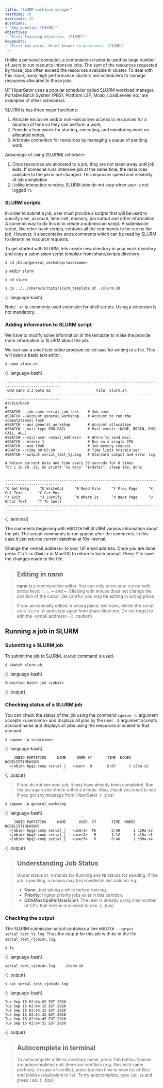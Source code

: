 ```yaml
---
title: "SLURM workload manager"
teaching: 10
exercises: 15
questions:
- "Key question (FIXME)"
objectives:
- "First learning objective. (FIXME)"
keypoints:
- "First key point. Brief Answer to questions. (FIXME)"
---
```


Unlike a personal computer, a computation cluster is used by large number 
of users to run resource intensive jobs. 
The sum of the resources requested by 
those jobs often exceed the resources available in cluster. 
To deal with this issue, many high performance clusters use schedulers 
to manage resources allocated to those jobs.

UF HiperGator uses a popular scheduler called SLURM workload manager.  
Portable Batch System (PBS), Platform LSF, Moab, LoadLeveler etc. 
are examples of other schedulers.

SLURM is has three major functions:

1. Allocate exclusive and/or non-exlcudisve access to resources for a duration of time so they can perform a work,
2. Provide a framework for starting, executing, and monitoring work on allocated nodes,
3. Arbitrate contention for resources by managing a queue of pending work.

Advantage of using (SLURM) scheduler:
1. Once resources are allocated to a job, they are not taken away until job exits. If someone runs intensive
job at the same time, the resources available to the job is not changed. This improves speed and reliability
of job completion.
2. Unlike interactive window, SLURM jobs do not stop when user is not logged in.

### SLURM scripts

In order to submit a job, user must provide a scripts that will be used to specify user, 
account, time limit, memory, job output and other information.
A common way to do this is to create a submission script. 
A submission script, like other bash scripts, 
contains all the commands to be run by the job. 
However, it alsocontains extra comments which can be read by SLURM 
to determine resource requests.

To get started with SLURM, lets create new directory in your work directory and 
copy a submission script template from share/scripts directory.

~~~
$ cd /blue/general_workshop/<username>

$ mkdir slurm

$ cd slurm

$ cp ../../share/scripts/slurm_template.sh ./slurm.sh
~~~
{: .language-bash}

Note: `.sh` is commonly used extension for shell scripts. Using a extension is not mandatory.

### Adding information to SLURM script

We have to modify some information in the template to make the provide more information
to SLURM about the job.

We can use a small text editor program called `nano` for writing to a file.
This will open a basic text editor.

~~~
$ nano slurm.sh
~~~
{: .language-bash}

~~~
-----------------------------------------------------------------------------------------------
 GNU nano 3.3 beta 02                     File: slurm.sh
-----------------------------------------------------------------------------------------------
#!/bin/bash
#
#SBATCH --job-name serial_job_test    # Job name
#SBATCH --account general_workshop    # Account to run the computational task
#SBATCH --qos general_workshop        # Account allocation
#SBATCH --mail-type END,FAIL          # Mail events (NONE, BEGIN, END, FAIL, ALL)
#SBATCH --mail-user <email_address>   # Where to send mail  
#SBATCH --ntasks 1                    # Run on a single CPU
#SBATCH --mem 10mb                    # Job memory request
#SBATCH --time 00:05:00               # Time limit hrs:min:sec
#SBATCH --output serial_test_%j.log   # Standard output and error log

# Return current date and time every 30 seconds for 6 times
for i in {0..5}; do printf '%s %s\n' "$(date)"; sleep 10s; done


-----------------------------------------------------------------------------------------------
^G Get Help     ^O WriteOut     ^R Read File     ^Y Prev Page     ^K Cut Text       ^C Cur Pos
^X Exit         ^J Justify      ^W Where Is      ^V Next Page     ^U UnCut Text     ^T To Spell
-----------------------------------------------------------------------------------------------
~~~
{: .terminal}

The comments beginning with `#SBATCH` tell SLURM various information about the job.
The acutal commands to run appear after the comments. In this case it just returns
current datetime at 10s interval.

Change the &lt;email_address&gt; to your UF email address.
Once you are done, press <kbd>Ctrl</kbd>+<kbd>x</kbd> 
(<kbd>Cmd</kbd>+<kbd>x</kbd> in MacOS) to return to bash prompt.
Press <kbd>Y</kbd> to save the changes made to the file.

> ## Editing in nano
> **nano** is a commandline editor. You can only move your cursor with 
> arrow keys: <kbd>↑</kbd>, <kbd>↓</kbd>, <kbd>←</kbd> and <kbd>→</kbd>.
> Clicking with mouse does not change the position of the cursor. 
> Be careful, you may be editing in wrong place.
>
> If you accidentally edited in wrong place, exit nano, 
> delete the script `nano slurm.sh` and copy again from share directory.
> Do not forget to edit the <email_address>.
{: .caution}

## Running a job in SLURM

### Submitting a SLURM job

To submit the job to SLURM, `sbatch` command is used.

~~~
$ sbatch slurm.sh 
~~~
{: .language-bash}

~~~
Submitted batch job <jobid>
~~~
{: .output}

### Checking status of a SLURM job

You can check the status of the job using the command `squeue`. 
`-u` argument accepts &lt;username&gt; and displays all jobs by the user.
`-A` argument accepts account name and displays all jobs 
using the resources allocated to that account.

~~~
$ squeue -u <username> 
~~~
{: .language-bash}

~~~
    JOBID PARTITION     NAME     USER ST       TIME  NODES NODELIST(REASON)
  <jobid> hpg2-comp serial_j   <user>  R       0:07      1 c29a-s2
~~~
{: .output}

> If you do not see your job, it may have already been completed.
> Run the job again and check within a minute.
> Also, check you email to see if you got any message from HiperGator.
{: .tips}

~~~
$ squeue -A general_workshop
~~~
{: .language-bash}

~~~
    JOBID PARTITION     NAME      USER  ST       TIME  NODES NODELIST(REASON)
  <jobid> hpg2-comp serial_j   <user1>  PD       0:00      1 c29a-s2
  <jobid> hpg2-comp serial_j   <user2>   R       1:12      1 c15a-s1
  <jobid> hpg2-comp serial_j   <user3>   R       0:46      1 c09a-s4
~~~
{: .output}

> ## Understanding Job Status
> Under status `ST`, `R` stands for Running and `PD` stands for pending.
> If the job is pending, a reason may be provided in last column. Eg:
> - **None**: Just taking a while before running.
> - **Priority**: Higher priority jobs exist in this partition.
> - **QOSMaxCpuPerUserLimit**: The user is already using max 
> number of CPU that he/she is allowed to use.
{: .tips}

### Checking the output

The SLURM submission script containas a line 
`#SBATCH --output serial_test_%j.log`. Thus the output for this job
with be in the file `serial_test_<jobid>.log`.

~~~
$ ls
~~~
{: .language-bash}

~~~
serial_test_<jobid>.log     slurm.sh
~~~
{: .output}

~~~
$ cat serial_test_<jobid>.log
~~~
{: .language-bash}

~~~
Tue Sep 15 02:04:05 EDT 2020
Tue Sep 15 02:04:15 EDT 2020
Tue Sep 15 02:04:25 EDT 2020
Tue Sep 15 02:04:35 EDT 2020
Tue Sep 15 02:04:45 EDT 2020
Tue Sep 15 02:04:55 EDT 2020
~~~
{: .output}

> ## Autocomplete in terminal
> To autocomplete a file or directory name, press <kbd>Tab</kbd> button. 
> Names are autocompleted until there are conflicts (e.g. files with same prefixes).
> In case of conflict, press tab two time to view list of files and folders (equivalent to `ls`).
> To try autocomplete, type `cat se` and press <kbd>Tab</kbd>.
{: .tips}